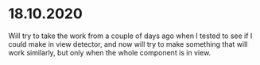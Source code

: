 # 18.10.2020

Will try to take the work from a couple of days ago when I tested to see if I could make in view detector, and now will try to make something that will work similarly, but only when the whole component is in view.
